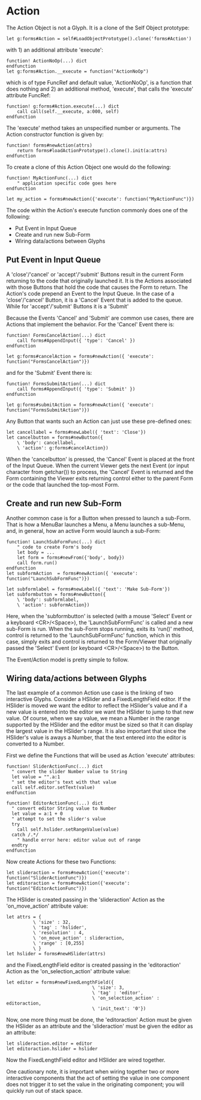 # Action

The Action Object is not a Glyph. It is a clone of the Self Object
prototype:

    let g:forms#Action = self#LoadObjectPrototype().clone('forms#Action')

with 1) an additional attribute 'execute':

    function! ActionNoOp(...) dict
    endfunction
    let g:forms#Action.__execute = function("ActionNoOp")

which is of type FuncRef and default value, 'ActionNoOp', is a function
that does nothing and 2) an additional method, 'execute', that calls
the 'execute' attribute FuncRef:

    function! g:forms#Action.execute(...) dict
        call call(self.__execute, a:000, self)
    endfunction

The 'execute' method takes an unspecified number or arguments.
The Action constructor function is given by:

    function! forms#newAction(attrs)
        return forms#loadActionPrototype().clone().init(a:attrs)
    endfunction

To create a clone of this Action Object one would do the following:

    function! MyActionFunc(...) dict
        " application specific code goes here
    endfunction

    let my_action = forms#newAction({'execute': function("MyActionFunc")})

The code within the Action's execute function commonly does one of the
following:

* Put Event in Input Queue
* Create and run new Sub-Form
* Wiring data/actions between Glyphs

## Put Event in Input Queue

A 'close'/'cancel' or 'accept'/'submit' Buttons result in the current Form
returning to the code that originally launched it. It is the Actions associated
with those Buttons that hold the code that causes the Form to return.
The Action's code prepend an Event to the Input Queue. In the case of
a 'close'/'cancel' Button, it is a 'Cancel' Event that is added to the queue.
While for 'accept'/'submit' Buttons it is a 'Submit'

Because the Events 'Cancel' and 'Submit' are common use cases, there are
Actions that implement the behavior. For the 'Cancel' Event there is:

    function! FormsCancelAction(...) dict
        call forms#AppendInput({ 'type': 'Cancel' })
    endfunction

    let g:forms#cancelAction = forms#newAction({ 'execute': function("FormsCancelAction")})

and for the 'Submit' Event there is:

    function! FormsSubmitAction(...) dict
        call forms#AppendInput({ 'type': 'Submit' })
    endfunction

    let g:forms#submitAction = forms#newAction({ 'execute': function("FormsSubmitAction")})

Any Button that wants such an Action can just use these pre-defined ones:

    let cancellabel = forms#newLabel({ 'text': 'Close'})
    let cancelbutton = forms#newButton({
        \ 'body': cancellabel, 
        \ 'action': g:forms#cancelAction})

When the 'cancelbutton' is pressed, the 'Cancel' Event is placed at the
front of the Input Queue. When the current Viewer gets the next Event
(or input character from getchar()) to process, the 'Cancel' Event
is returned and the Form containing the Viewer exits returning control 
either to the parent Form or the code that launched the top-most Form.

## Create and run new Sub-Form

Another common case is for a Button when pressed to launch a sub-Form.
That is how a MenuBar launches a Menu, a Menu launches a sub-Menu, and,
in general, how an active Form would launch a sub-Form:

    function! LaunchSubFormFunc(...) dict
        " code to create Form's body
        let body = ...
        let form = forms#newFrom({'body', body})
        call form.run()
    endfunction
    let subformAction  = forms#newAction({ 'execute': function("LaunchSubFormFunc")})

    let subformlabel = forms#newLabel({ 'text': 'Make Sub-Form'})
    let subformbutton = forms#newButton({
        \ 'body': subformlabel, 
        \ 'action': subformAction})

Here, when the 'subformbutton' is selected (with a mouse 'Select' Event or
a keyboard &lt;CR>/&lt;Space>), the 'LaunchSubFormFunc' is called
and a new sub-Form is run. When the sub-Form stops running, exits its 'run()'
method, control is returned to the 'LaunchSubFormFunc' function, which in 
this case, simply exits and control is returned to the Form/Viewer that
originally passed the 'Select' Event (or keyboard &lt;CR>/&lt;Space>) to the Button.

The Event/Action model is pretty simple to follow.

## Wiring data/actions between Glyphs

The last example of a common Action use case is the linking of two interactive
Glyphs. Consider a HSlider and a FixedLengthField editor. If the HSlider is
moved we want the editor to reflect the HSlider's value and if a new value
is entered into the editor we want the HSlider to jump to that new value.
Of course, when we say value, we mean a Number in the range supported by
the HSlider and the editor must be sized so that it can display the largest
value in the HSlider's range. It is also important that since the HSlider's
value is aways a Number, that the text entered into the editor is converted
to a Number.

First we define the Functions that will be used as Action 'execute'
attributes:

    function! SliderActionFunc(...) dict
      " convert the slider Number value to String
      let value = "".a:1
      " set the editor's text with that value
      call self.editor.setText(value)
    endfunction

    function! EditorActionFunc(...) dict
      " convert editor String value to Number
      let value = a:1 + 0
      " attempt to set the slider's value
      try
        call self.hslider.setRangeValue(value)
      catch /.*/
        " handle error here: editor value out of range
      endtry
    endfunction

Now create Actions for these two Functions:

    let slideraction = forms#newAction({'execute': function("SliderActionFunc")})
    let editoraction = forms#newAction({'execute': function("EditorActionFunc")})


The HSlider is created passing in the 'slideraction' Action as 
the 'on_move_action' attribute value:

    let attrs = {
              \ 'size' : 32,
              \ 'tag' : 'hslider',
              \ 'resolution' : 4,
              \ 'on_move_action' : slideraction,
              \ 'range' : [0,255]
              \ }
    let hslider = forms#newHSlider(attrs)

and the FixedLengthField editor is created passing in the 'editoraction'
Action as the 'on_selection_action' attribute value:

    let editor = forms#newFixedLengthField({
                                    \ 'size': 3,
                                    \ 'tag' : 'editor',
                                    \ 'on_selection_action' : editoraction,
                                    \ 'init_text': '0'})

Now, one more thing must be done, the 'editoraction' Action must be given
the HSlider as an attribute and the 'slideraction' must be given the
editor as an attribute:

    let slideraction.editor = editor
    let editoraction.hslider = hslider

Now the FixedLengthField editor and HSlider are wired together.

One cautionary note, it is important when wiring together two or more
interactive components that the act of setting the value in one component
does not trigger it to set the value in the originating component; you
will quickly run out of stack space.

